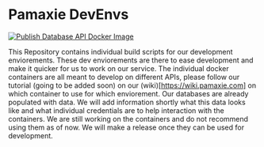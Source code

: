 # Pamaxie DevEnvs
[![Publish Database API Docker Image](https://github.com/pamaxie/Pamaxie.DevEnvs/actions/workflows/docker-publish-db-api.yml/badge.svg)](https://github.com/pamaxie/Pamaxie.DevEnvs/actions/workflows/docker-publish-db-api.yml)

This Repository contains individual build scripts for our development enviorements. These dev enviorements are there to ease development and make it quicker for us to work on our service.
The individual docker containers are all meant to develop on different APIs, please follow our tutorial (going to be added soon) on our (wiki)[https://wiki.pamaxie.com] on which container to use for which enviorement.
Our databases are already populated with data. We will add information shortly what this data looks like and what individual credentials are to help interaction with the containers.
We are still working on the containers and do not recommend using them as of now. We will make a release once they can be used for development.
